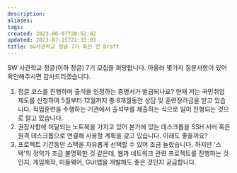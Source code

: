 ```yaml
---
description:
aliases: 
tags: 
created: 2023-06-07T20:52:02
updated: 2023-07-15T21:33:03
title: sw사관학교 정글 7기 회신 전 Draft
---
```

SW 사관학교 정글(이하 정글) 7기 모집을 희망합니다. 아울러 몇가지 질문사항이 있어 확인해주시면 감사드리겠습니다.

1. 정글 코스를 진행하며 출석을 인정하는 증명서가 발급되나요? 현재 저는 국민취업제도를 신청하여 5월부터 12월까지 총 8개월동안 상담 및 훈련장려금을 받고 있습니다. 직업훈련을 수행하는 기관에서 출석부를 제출하는 식으로 일이 진행되는 것으로 알고 있습니다.
2. 권장사항에 미달되는 노트북을 가지고 있어 본가에 있는 데스크톱을 SSH 서버 혹은 원격 데스크톱으로 연결해 사용할 계획을 갖고 있습니다. 이래도 좋을까요?
3. 프로젝트 기간동안 스택을 자유롭게 선택할 수 있어 조금 놀랐습니다. 하지만 '스택'의 정의가 조금 불명확한 것 같은데, 웹과 네트워크 관련 프로젝트를 진행하는 것인지, 게임제작, 미들웨어, GUI앱을 개발해도 좋은 것인지 궁금합니다.
